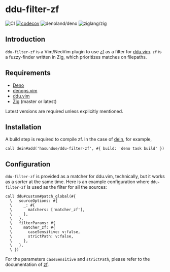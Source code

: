 <!-- panvimdoc-ignore-start -->

# ddu-filter-zf

<!-- deno-fmt-ignore-start -->

![CI](https://github.com/hasundue/ddu-filter-zf/actions/workflows/ci.yml/badge.svg)
[![codecov](https://codecov.io/gh/hasundue/ddu-filter-zf/branch/main/graph/badge.svg?token=7BS432RAXB)](https://codecov.io/gh/hasundue/ddu-filter-zf)
![denoland/deno](https://img.shields.io/badge/Deno-v1.36.0-informational?logo=deno) <!-- @denopendabot denoland/deno -->
![ziglang/zig](https://img.shields.io/badge/Zig-master-informational?logo=zig)

<!-- deno-fmt-ignore-end -->

<!-- panvimdoc-ignore-end -->

## Introduction

`ddu-filter-zf` is a Vim/NeoVim plugin to use
[zf](https://github.com/natecraddock/zf) as a filter for
[ddu.vim](https://github.com/Shougo/ddu.vim). `zf` is a fuzzy-finder written in
Zig, which prioritizes matches on filepaths.

## Requirements

- [Deno](https://deno.land/)
- [denops.vim](https://github.com/vim-denops/denops.vim)
- [ddu.vim](https://github.com/Shougo/ddu.vim)
- [Zig](https://ziglang.org) (master or latest)

Latest versions are required unless explicitly mentioned.

## Installation

A build step is required to compile zf. In the case of
[dein](https://github.com/Shougo/dein.vim), for example,

```viml
call dein#add('hasundue/ddu-filter-zf', #{ build: 'deno task build' })
```

## Configuration

`ddu-filter-zf` is provided as a matcher for ddu.vim, technically, but it works
as a sorter at the same time. Here is an example configuration where
`ddu-filter-zf` is used as the filter for all the sources:

```viml
call ddu#custom#patch_global(#{
  \   sourceOptions: #{
  \     _: #{
  \       matchers: ['matcher_zf'],
  \     },
  \   },
  \   filterParams: #{
  \     matcher_zf: #{
  \       caseSensitive: v:false,
  \       strictPath: v:false,
  \     },
  \   },
  \ })
```

For the parameters `caseSensitive` and `strictPath`, please refer to the
documentation of [zf](https://github.com/natecraddock/zf).
